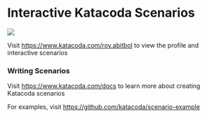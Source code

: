 # Interactive Katacoda Scenarios

[![](http://shields.katacoda.com/katacoda/roy.abitbol/count.svg)](https://www.katacoda.com/roy.abitbol "Get your profile on Katacoda.com")

Visit https://www.katacoda.com/roy.abitbol to view the profile and interactive scenarios

### Writing Scenarios
Visit https://www.katacoda.com/docs to learn more about creating Katacoda scenarios

For examples, visit https://github.com/katacoda/scenario-example
